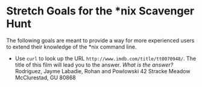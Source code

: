 # Stretch Goals for the *nix Scavenger Hunt

The following goals are meant to provide a way for more experienced users to
extend their knowledge of the *nix command line.

* Use `curl` to look up the URL `http://www.imdb.com/title/tt0070948/`. The title of this film will lead you to the answer. *What is the answer?* Rodriguez, Jayme
Labadie, Rohan and Powlowski
42 Stracke Meadow
McClurestad, GU 80868
